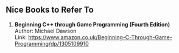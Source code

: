 ## Nice Books to Refer To

1. **Beginning C++ through Game Programming (Fourth Edition)**   
   Author: Michael Dawson    
   Link: https://www.amazon.co.uk/Beginning-C-Through-Game-Programming/dp/1305109910
